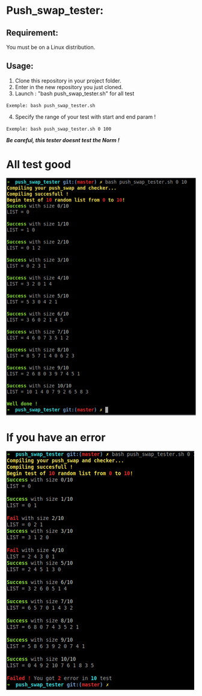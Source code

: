 # **Push_swap_tester:** 
## Requirement:
You must be on a Linux distribution.
## Usage:
1) Clone this repository in your project folder.
2) Enter in the new repository you just cloned.
3) Launch : "bash push_swap_tester.sh" for all test

`Exemple: bash push_swap_tester.sh`

4) Specify the range of your test with start and end param !

`Exemple: bash push_swap_tester.sh 0 100`

***Be careful, this tester doesnt test the Norm !***
# **All test good** 
![good_image](img/push_swap_testeur_good.png)

# **If you have an error** 
![bad_image](img/push_swap_testeur_bad.png)
